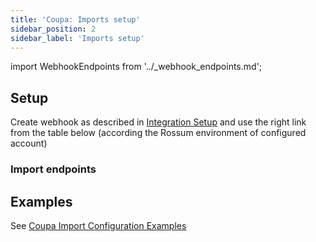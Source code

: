 ```yaml
---
title: 'Coupa: Imports setup'
sidebar_position: 2
sidebar_label: 'Imports setup'
---
```


import WebhookEndpoints from '../\_webhook_endpoints.md';

## Setup

Create webhook as described in [Integration Setup](./coupa-integration-setup.md#2-rossum-part) and use the right link from the table below (according the Rossum environment of configured account)

### Import endpoints

<WebhookEndpoints
  eu1="https://elis.rossum.ai/svc/scheduled-imports/api/coupa/v1/import"
  eu2="https://shared-eu2.rossum.app/svc/scheduled-imports/api/coupa/v1/import"
/>




## Examples

See [Coupa Import Configuration Examples](./coupa-import-configuration-examples.md)
